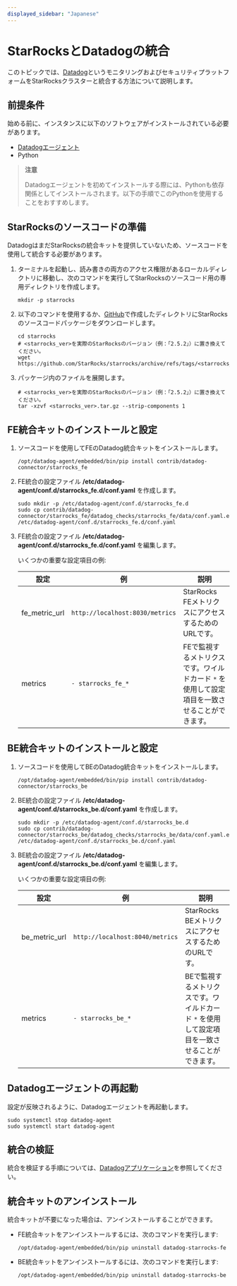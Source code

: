 ```yaml
---
displayed_sidebar: "Japanese"
---
```


# StarRocksとDatadogの統合

このトピックでは、[Datadog](https://www.datadoghq.com/)というモニタリングおよびセキュリティプラットフォームをStarRocksクラスターと統合する方法について説明します。

## 前提条件

始める前に、インスタンスに以下のソフトウェアがインストールされている必要があります。

- [Datadogエージェント](https://docs.datadoghq.com/getting_started/agent/)
- Python

> **注意**
>
> Datadogエージェントを初めてインストールする際には、Pythonも依存関係としてインストールされます。以下の手順でこのPythonを使用することをおすすめします。

## StarRocksのソースコードの準備

DatadogはまだStarRocksの統合キットを提供していないため、ソースコードを使用して統合する必要があります。

1. ターミナルを起動し、読み書きの両方のアクセス権限があるローカルディレクトリに移動し、次のコマンドを実行してStarRocksのソースコード用の専用ディレクトリを作成します。

    ```shell
    mkdir -p starrocks
    ```

2. 以下のコマンドを使用するか、[GitHub](https://github.com/StarRocks/starrocks/tags)で作成したディレクトリにStarRocksのソースコードパッケージをダウンロードします。

    ```shell
    cd starrocks
    # <starrocks_ver>を実際のStarRocksのバージョン（例：「2.5.2」）に置き換えてください。
    wget https://github.com/StarRocks/starrocks/archive/refs/tags/<starrocks_ver>.tar.gz
    ```

3. パッケージ内のファイルを展開します。

    ```shell
    # <starrocks_ver>を実際のStarRocksのバージョン（例：「2.5.2」）に置き換えてください。
    tar -xzvf <starrocks_ver>.tar.gz --strip-components 1
    ```

## FE統合キットのインストールと設定

1. ソースコードを使用してFEのDatadog統合キットをインストールします。

    ```shell
    /opt/datadog-agent/embedded/bin/pip install contrib/datadog-connector/starrocks_fe
    ```

2. FE統合の設定ファイル **/etc/datadog-agent/conf.d/starrocks_fe.d/conf.yaml** を作成します。

    ```shell
    sudo mkdir -p /etc/datadog-agent/conf.d/starrocks_fe.d
    sudo cp contrib/datadog-connector/starrocks_fe/datadog_checks/starrocks_fe/data/conf.yaml.example /etc/datadog-agent/conf.d/starrocks_fe.d/conf.yaml
    ```

3. FE統合の設定ファイル **/etc/datadog-agent/conf.d/starrocks_fe.d/conf.yaml** を編集します。

    いくつかの重要な設定項目の例:

    | **設定** | **例** | **説明** |
    | -------------------------------------- | ------------ | ------------------------------------------------------------ |
    | fe_metric_url | `http://localhost:8030/metrics` | StarRocks FEメトリクスにアクセスするためのURLです。 |
    | metrics | `- starrocks_fe_*` | FEで監視するメトリクスです。ワイルドカード `*` を使用して設定項目を一致させることができます。 |

## BE統合キットのインストールと設定

1. ソースコードを使用してBEのDatadog統合キットをインストールします。

    ```shell
    /opt/datadog-agent/embedded/bin/pip install contrib/datadog-connector/starrocks_be
    ```

2. BE統合の設定ファイル **/etc/datadog-agent/conf.d/starrocks_be.d/conf.yaml** を作成します。

    ```shell
    sudo mkdir -p /etc/datadog-agent/conf.d/starrocks_be.d
    sudo cp contrib/datadog-connector/starrocks_be/datadog_checks/starrocks_be/data/conf.yaml.example /etc/datadog-agent/conf.d/starrocks_be.d/conf.yaml
    ```

3. BE統合の設定ファイル **/etc/datadog-agent/conf.d/starrocks_be.d/conf.yaml** を編集します。

    いくつかの重要な設定項目の例:

    | **設定** | **例** | **説明** |
    | -------------------------------------- | ------------ | ------------------------------------------------------------ |
    | be_metric_url | `http://localhost:8040/metrics` | StarRocks BEメトリクスにアクセスするためのURLです。 |
    | metrics | `- starrocks_be_*` | BEで監視するメトリクスです。ワイルドカード `*` を使用して設定項目を一致させることができます。 |

## Datadogエージェントの再起動

設定が反映されるように、Datadogエージェントを再起動します。

```shell
sudo systemctl stop datadog-agent
sudo systemctl start datadog-agent
```

## 統合の検証

統合を検証する手順については、[Datadogアプリケーション](https://docs.datadoghq.com/getting_started/application/)を参照してください。

## 統合キットのアンインストール

統合キットが不要になった場合は、アンインストールすることができます。

- FE統合キットをアンインストールするには、次のコマンドを実行します:

  ```shell
  /opt/datadog-agent/embedded/bin/pip uninstall datadog-starrocks-fe
  ```

- BE統合キットをアンインストールするには、次のコマンドを実行します:

  ```shell
  /opt/datadog-agent/embedded/bin/pip uninstall datadog-starrocks-be
  ```
